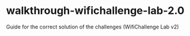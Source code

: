 # walkthrough-wifichallenge-lab-2.0
Guide for the correct solution of the challenges (WifiChallenge Lab v2)
